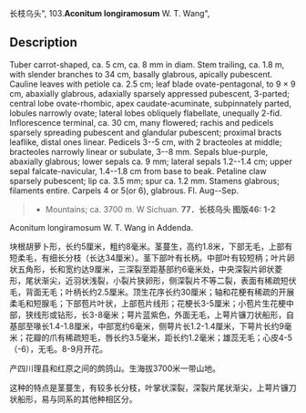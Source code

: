 长枝乌头",
103.**Aconitum longiramosum** W. T. Wang",

## Description
Tuber carrot-shaped, ca. 5 cm, ca. 8 mm in diam. Stem trailing, ca. 1.8 m, with slender branches to 34 cm, basally glabrous, apically pubescent. Cauline leaves with petiole ca. 2.5 cm; leaf blade ovate-pentagonal, to 9 × 9 cm, abaxially glabrous, adaxially sparsely appressed pubescent, 3-parted; central lobe ovate-rhombic, apex caudate-acuminate, subpinnately parted, lobules narrowly ovate; lateral lobes obliquely flabellate, unequally 2-fid. Inflorescence terminal, ca. 30 cm, many flowered; rachis and pedicels sparsely spreading pubescent and glandular pubescent; proximal bracts leaflike, distal ones linear. Pedicels 3--5 cm, with 2 bracteoles at middle; bracteoles narrowly linear or subulate, 3--8 mm. Sepals blue-purple, abaxially glabrous; lower sepals ca. 9 mm; lateral sepals 1.2--1.4 cm; upper sepal falcate-navicular, 1.4--1.8 cm from base to beak. Petaline claw sparsely pubescent; lip ca. 3.5 mm; spur ca. 1.2 mm. Stamens glabrous; filaments entire. Carpels 4 or 5(or 6), glabrous. Fl. Aug--Sep.

> * Mountains; ca. 3700 m. W Sichuan.
**77．长枝乌头 图版46: 1-2**

Aconitum longiramosum W. T. Wang in Addenda.

块根胡萝卜形，长约5厘米，粗约8毫米。茎蔓生，高约1.8米，下部无毛，上部有短柔毛，有细长分枝（长达34厘米）。茎下部叶有长柄。中部叶有较短柄；叶片卵状五角形，长和宽约达9厘米，三深裂至距基部约6毫米处，中央深裂片卵状菱形，尾状渐尖，近羽状浅裂，小裂片狭卵形，侧深裂片不等二裂，表面有稀疏短伏毛，背面无毛；叶柄长约2.5厘米。顶生花序长约30厘米；轴和花梗有稀疏的开展柔毛和短腺毛；下部苞片叶状，上部苞片线形；花梗长3-5厘米；小苞片生花梗中部，狭线形或钻形，长3-8毫米；萼片蓝紫色，外面无毛，上萼片镰刀状船形，自基部至喙长1.4-1.8厘米，中部宽约6毫米，侧萼片长1.2-1.4厘米，下萼片长约9毫米；花瓣的爪有稀疏短毛，唇长约3.5毫米，距长约1.2毫米；雄蕊无毛；心皮4-5（-6），无毛。8-9月开花。

产四川理县和红原之间的鹧鸽山。生海拔3700米一带山地。

这种的特点是茎蔓生，有较多长分枝，叶掌状深裂，深裂片尾状渐尖，上萼片镰刀状船形，易与同系的其他种相区分。
